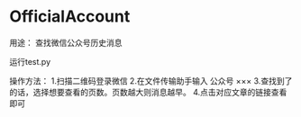 # OfficialAccount
用途： 查找微信公众号历史消息

运行test.py

操作方法：
  1.扫描二维码登录微信
  2.在文件传输助手输入 公众号 ×××
  3.查找到了的话，选择想要查看的页数。页数越大则消息越早。
  4.点击对应文章的链接查看即可
  
 
